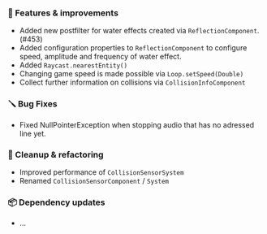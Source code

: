### 🚀 Features & improvements

- Added new postfilter for water effects created via `ReflectionComponent`. (#453)
- Added configuration properties to `ReflectionComponent` to configure speed, amplitude and frequency of water effect.
- Added `Raycast.nearestEntity()`
- Changing game speed is made possible via `Loop.setSpeed(Double)`
- Collect further information on collisions via `CollisionInfoComponent`

### 🪛 Bug Fixes

- Fixed NullPointerException when stopping audio that has no adressed line yet.

### 🧽 Cleanup & refactoring

- Improved performance of `CollisionSensorSystem`
- Renamed `CollisionSensorComponent` / `System`

### 📦 Dependency updates

- ...
